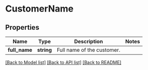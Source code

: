 # CustomerName

## Properties
Name | Type | Description | Notes
------------ | ------------- | ------------- | -------------
**full_name** | **string** | Full name of the customer. | 

[[Back to Model list]](../../README.md#documentation-for-models) [[Back to API list]](../../README.md#documentation-for-api-endpoints) [[Back to README]](../../README.md)


